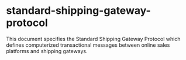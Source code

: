 standard-shipping-gateway-protocol
==================================

This document specifies the Standard Shipping Gateway Protocol which defines computerized transactional messages between online sales platforms and shipping gateways.
